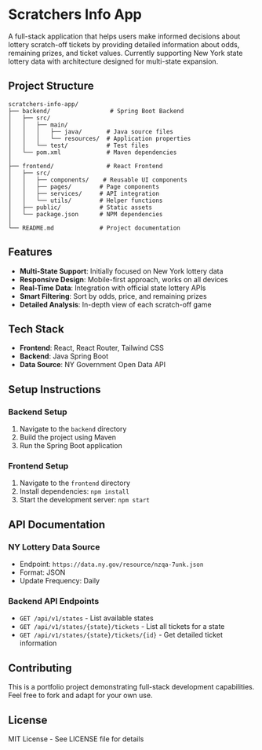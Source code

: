# Scratchers Info App

A full-stack application that helps users make informed decisions about lottery scratch-off tickets by providing detailed information about odds, remaining prizes, and ticket values. Currently supporting New York state lottery data with architecture designed for multi-state expansion.

## Project Structure

```
scratchers-info-app/
├── backend/                 # Spring Boot Backend
│   ├── src/
│   │   ├── main/
│   │   │   ├── java/       # Java source files
│   │   │   └── resources/  # Application properties
│   │   └── test/           # Test files
│   └── pom.xml             # Maven dependencies
│
├── frontend/               # React Frontend
│   ├── src/
│   │   ├── components/    # Reusable UI components
│   │   ├── pages/        # Page components
│   │   ├── services/     # API integration
│   │   └── utils/        # Helper functions
│   ├── public/           # Static assets
│   └── package.json      # NPM dependencies
│
└── README.md             # Project documentation
```

## Features

- **Multi-State Support**: Initially focused on New York lottery data
- **Responsive Design**: Mobile-first approach, works on all devices
- **Real-Time Data**: Integration with official state lottery APIs
- **Smart Filtering**: Sort by odds, price, and remaining prizes
- **Detailed Analysis**: In-depth view of each scratch-off game

## Tech Stack

- **Frontend**: React, React Router, Tailwind CSS
- **Backend**: Java Spring Boot
- **Data Source**: NY Government Open Data API

## Setup Instructions

### Backend Setup
1. Navigate to the `backend` directory
2. Build the project using Maven
3. Run the Spring Boot application

### Frontend Setup
1. Navigate to the `frontend` directory
2. Install dependencies: `npm install`
3. Start the development server: `npm start`

## API Documentation

### NY Lottery Data Source
- Endpoint: `https://data.ny.gov/resource/nzqa-7unk.json`
- Format: JSON
- Update Frequency: Daily

### Backend API Endpoints

- `GET /api/v1/states` - List available states
- `GET /api/v1/states/{state}/tickets` - List all tickets for a state
- `GET /api/v1/states/{state}/tickets/{id}` - Get detailed ticket information

## Contributing

This is a portfolio project demonstrating full-stack development capabilities. Feel free to fork and adapt for your own use.

## License

MIT License - See LICENSE file for details 